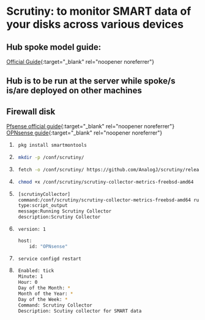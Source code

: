 # Scrutiny: to monitor SMART data of your disks across various devices

## Hub spoke model guide:
[Official Guide](https://github.com/AnalogJ/scrutiny/blob/master/docs/INSTALL_HUB_SPOKE.md){:target="_blank" rel="noopener noreferrer"}

## Hub is to be run at the server while spoke/s is/are deployed on other machines

## Firewall disk
[Pfsense official guide](https://github.com/AnalogJ/scrutiny/blob/master/docs/INSTALL_PFSENSE.md){:target="_blank" rel="noopener noreferrer"}
[OPNsense guide](https://fingerlessgloves.me/2021/04/14/scrutiny-on-opnsense-smart-monitoring/){:target="_blank" rel="noopener noreferrer"}

1) ```bash
    pkg install smartmontools
    ```
2) ```bash
    mkdir -p /conf/scrutiny/
    ```
3) ```bash
    fetch -o /conf/scrutiny/ https://github.com/AnalogJ/scrutiny/releases/latest/download/scrutiny-collector-metrics-freebsd-amd64
    ```
4) ```bash
    chmod +x /conf/scrutiny/scrutiny-collector-metrics-freebsd-amd64
    ```
5) ```bash title="vim /usr/local/opnsense/service/conf/actions.d/actions_scrutinyCollector.conf"
    [scrutinyCollector]
    command:/conf/scrutiny/scrutiny-collector-metrics-freebsd-amd64 run --config /conf/scrutiny/collector.yaml --api-endpoint http://media.lan:8780
    type:script_output
    message:Running Scrutiny Collector
    description:Scrutiny Collector
    ```
6) ```bash title="vim /conf/scrutiny/collector.yaml"
    version: 1
    
    host:
        id: "OPNsense"
    ```
7) ```bash
    service configd restart
    ```
8) ```bash title="In OPNsense System: Settings: Cron"
    Enabled: tick
    Minute: 1
    Hour: 0
    Day of the Month: *
    Month of the Year: *
    Day of the Week: *
    Command: Scrutiny Collector
    Description: Scutiny collector for SMART data
    ```
